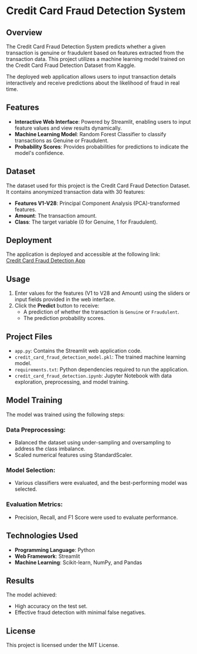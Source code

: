 # Credit Card Fraud Detection System

## Overview
The Credit Card Fraud Detection System predicts whether a given transaction is genuine or fraudulent based on features extracted from the transaction data. This project utilizes a machine learning model trained on the Credit Card Fraud Detection Dataset from Kaggle.

The deployed web application allows users to input transaction details interactively and receive predictions about the likelihood of fraud in real time.

## Features
- **Interactive Web Interface**: Powered by Streamlit, enabling users to input feature values and view results dynamically.
- **Machine Learning Model**: Random Forest Classifier to classify transactions as Genuine or Fraudulent.
- **Probability Scores**: Provides probabilities for predictions to indicate the model's confidence.

## Dataset
The dataset used for this project is the Credit Card Fraud Detection Dataset. It contains anonymized transaction data with 30 features:
- **Features V1-V28**: Principal Component Analysis (PCA)-transformed features.
- **Amount**: The transaction amount.
- **Class**: The target variable (0 for Genuine, 1 for Fraudulent).

## Deployment
The application is deployed and accessible at the following link:  
[Credit Card Fraud Detection App](https://creditcardfrauddetection-kahgptm4uf66ulmtquqgdu.streamlit.app/)

## Usage
1. Enter values for the features (V1 to V28 and Amount) using the sliders or input fields provided in the web interface.
2. Click the **Predict** button to receive:
   - A prediction of whether the transaction is `Genuine` or `Fraudulent`.
   - The prediction probability scores.

## Project Files
- `app.py`: Contains the Streamlit web application code.
- `credit_card_fraud_detection_model.pkl`: The trained machine learning model.
- `requirements.txt`: Python dependencies required to run the application.
- `credit_card_fraud_detection.ipynb`: Jupyter Notebook with data exploration, preprocessing, and model training.

## Model Training
The model was trained using the following steps:

### Data Preprocessing:
- Balanced the dataset using under-sampling and oversampling to address the class imbalance.
- Scaled numerical features using StandardScaler.

### Model Selection:
- Various classifiers were evaluated, and the best-performing model was selected.

### Evaluation Metrics:
- Precision, Recall, and F1 Score were used to evaluate performance.

## Technologies Used
- **Programming Language**: Python
- **Web Framework**: Streamlit
- **Machine Learning**: Scikit-learn, NumPy, and Pandas

## Results
The model achieved:
- High accuracy on the test set.
- Effective fraud detection with minimal false negatives.

## License
This project is licensed under the MIT License.
